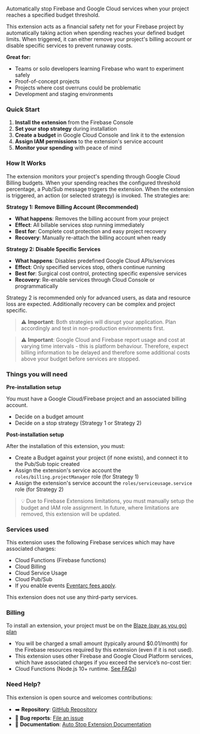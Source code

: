 Automatically stop Firebase and Google Cloud services when your project reaches a specified budget threshold.

This extension acts as a financial safety net for your Firebase project by automatically taking action when spending reaches your defined budget limits. When triggered, it can either remove your project's billing account or disable specific services to prevent runaway costs.

**Great for:**

- Teams or solo developers learning Firebase who want to experiment safely
- Proof-of-concept projects
- Projects where cost overruns could be problematic
- Development and staging environments

### Quick Start

1. **Install the extension** from the Firebase Console
2. **Set your stop strategy** during installation
3. **Create a budget** in Google Cloud Console and link it to the extension
4. **Assign IAM permissions** to the extension's service account
5. **Monitor your spending** with peace of mind

### How It Works

The extension monitors your project's spending through Google Cloud Billing budgets. When your spending reaches the configured threshold percentage, a Pub/Sub message triggers the extension. When the extension is triggered, an action (or selected strategy) is invoked. The strategies are:

**Strategy 1: Remove Billing Account (Recommended)**

- **What happens**: Removes the billing account from your project
- **Effect**: All billable services stop running immediately
- **Best for**: Complete cost protection and easy project recovery
- **Recovery**: Manually re-attach the billing account when ready

**Strategy 2: Disable Specific Services**

- **What happens**: Disables predefined Google Cloud APIs/services
- **Effect**: Only specified services stop, others continue running
- **Best for**: Surgical cost control, protecting specific expensive services
- **Recovery**: Re-enable services through Cloud Console or programmatically

Strategy 2 is recommended only for advanced users, as data and resource loss are expected. Additionally recovery can be complex and project specific.

> ⚠️ **Important**: Both strategies will disrupt your application. Plan accordingly and test in non-production environments first.

> ⚠️ **Important**: Google Cloud and Firebase report usage and cost at varying time intervals - this is platform behaviour. Therefore, expect billing information to be delayed and therefore some additional costs above your budget before services are stopped.

### Things you will need

**Pre-installation setup**

You must have a Google Cloud/Firebase project and an associated billing account.

- Decide on a budget amount
- Decide on a stop strategy (Strategy 1 or Strategy 2)

**Post-installation setup**

After the installation of this extension, you must:

- Create a Budget against your project (if none exists), and connect it to the Pub/Sub topic created
- Assign the extension's service account the `roles/billing.projectManager` role (for Strategy 1)
- Assign the extension's service account the `roles/serviceusage.service` role (for Strategy 2)

> 💡 Due to Firebase Extensions limitations, you must manually setup the budget and IAM role assignment. In future, where limitations are removed, this extension will be updated.

### Services used

This extension uses the following Firebase services which may have associated charges:

- Cloud Functions (Firebase functions)
- Cloud Billing
- Cloud Service Usage
- Cloud Pub/Sub
- If you enable events [Eventarc fees apply](https://cloud.google.com/eventarc/pricing).

This extension does not use any third-party services.

### Billing

To install an extension, your project must be on the [Blaze (pay as you go) plan](https://firebase.google.com/pricing)

- You will be charged a small amount (typically around $0.01/month) for the Firebase resources required by this extension (even if it is not used).
- This extension uses other Firebase and Google Cloud Platform services, which have associated charges if you exceed the service’s no-cost tier:
- Cloud Functions (Node.js 10+ runtime. [See FAQs](https://firebase.google.com/support/faq#extensions-pricing))

### Need Help?

This extension is open source and welcomes contributions:

- ➡️ **Repository**: [GitHub Repository](https://github.com/deep-rock-development/auto-stop-firebase-ext)
- 🐛 **Bug reports**: [File an issue](https://github.com/deep-rock-development/auto-stop-firebase-ext/issues)
- 📖 **Documentation**: [Auto Stop Extension Documentation](https://deep-rock.gitbook.io/auto-stop-services)
